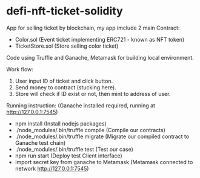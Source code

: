 # defi-nft-ticket-solidity
App for selling ticket by blockchain, my app imclude 2 main Contract: 
- Color.sol (Event ticket implementing ERC721 - known as NFT token)
- TicketStore.sol (Store selling color ticket)

Code using Truffle and Ganache, Metamask for building local environment.

Work flow:
1. User input ID of ticket and click button.
2. Send money to contract (stucking here).
3. Store will check if ID  exist or not, then mint to address of user.

Running instruction: (Ganache installed required, running at http://127.0.0.1:7545)
- npm install (Install nodejs packages)
- ./node_modules/.bin/truffle compile (Compile our contracts)
- ./node_modules/.bin/truffle migrate (Migrate our compiled contract to Ganache test chain)
- ./node_modules/.bin/truffle test (Test our case)
- npm run start (Deploy test Client interface)
- import secret key from ganache to Metamask (Metamask connected to network http://127.0.0.1:7545)

